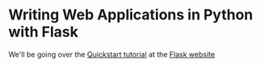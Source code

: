 # Writing Web Applications in Python with Flask

We'll be going over the [Quickstart tutorial](https://flask.palletsprojects.com/en/2.2.x/quickstart/#a-minimal-application)
at the [Flask website](https://flask.palletsprojects.com/en/2.2.x/)

